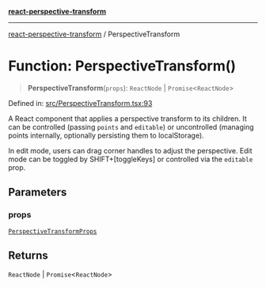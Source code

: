 [**react-perspective-transform**](../README.md)

***

[react-perspective-transform](../README.md) / PerspectiveTransform

# Function: PerspectiveTransform()

> **PerspectiveTransform**(`props`): `ReactNode` \| `Promise`\<`ReactNode`\>

Defined in: [src/PerspectiveTransform.tsx:93](https://github.com/ZilbaM/react-perspective-transform/blob/0bebb08994811f7c5c3331829addf567b7ecffc1/src/PerspectiveTransform.tsx#L93)

A React component that applies a perspective transform to its children.
It can be controlled (passing `points` and `editable`) or uncontrolled
(managing points internally, optionally persisting them to localStorage).

In edit mode, users can drag corner handles to adjust the perspective.
Edit mode can be toggled by SHIFT+[toggleKeys] or controlled via the `editable` prop.

## Parameters

### props

[`PerspectiveTransformProps`](../interfaces/PerspectiveTransformProps.md)

## Returns

`ReactNode` \| `Promise`\<`ReactNode`\>
